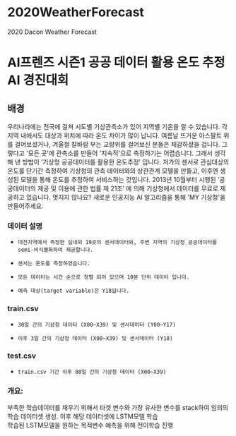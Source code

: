 # 2020WeatherForecast
2020 Dacon Weather Forecast

# AI프렌즈 시즌1 공공 데이터 활용 온도 추정 AI 경진대회

## 배경
우리나라에는 전국에 걸쳐 시도별 기상관측소가 있어 지역별 기온을 알 수 있습니다. 각 지역 내에서도 대상과 위치에 따라 온도 차이가 많이 납니다. 여름날 뜨거운 아스팔트 위를 걸어보셨거나, 겨울철 칼바람 부는 교량위를 걸어보신 분들은 체감하셨을 겁니다. 그렇다고 '모든 곳'에 관측소를 만들어 '지속적'으로 측정하기는 어렵습니다.
그래서 생각해 낸 방법이 ‘기상청 공공데이터를 활용한 온도추정’ 입니다. 저가의 센서로 관심대상의 온도를 단기간 측정하여 기상청의 관측 데이터와의 상관관계 모델을 만들고, 이후엔 생성된 모델을 통해 온도를 추정하여 서비스하는 것입니다. 2013년 10월부터 시행된 ‘공공데이터의 제공 및 이용에 관한 법률 제 21조’ 에 의해 기상청에서 데이터를 무료로 제공하고 있습니다. 멋지지 않나요? 새로운 인공지능 AI 알고리즘을 통해 'MY 기상청'을 만들어주세요.

### 데이터 설명

-     대전지역에서 측정한 실내외 19곳의 센서데이터와, 주변 지역의 기상청 공공데이터를 semi-비식별화하여 제공합니다.

-     센서는 온도를 측정하였습니다.

-     모든 데이터는 시간 순으로 정렬 되어 있으며 10분 단위 데이터 입니다.

-     예측 대상(target variable)은 Y18입니다.



### train.csv 

-     30일 간의 기상청 데이터 (X00~X39) 및 센서데이터 (Y00~Y17)

-     이후 3일 간의 기상청 데이터 (X00~X39) 및 센서데이터 (Y18)



### test.csv 

-     train.csv 기간 이후 80일 간의 기상청 데이터 (X00~X39)  



### 개요:  
부족한 학습데이터를 채우기 위해서 타겟 변수와 가장 유사한 변수를 stack하여 임의의 학습 데이터셋 생성. 이후 해당 데이터셋에 LSTM모델 학습  
학습된 LSTM모델을 원하는 목적변수 예측을 위해 전이학습 진행



